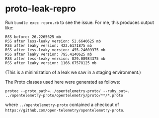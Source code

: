 # proto-leak-repro

Run `bundle exec repro.rb` to see the issue. For me, this produces output like:

```
RSS before: 26.2265625 mb
RSS after less-leaky version: 52.6640625 mb
RSS after leaky version: 422.6171875 mb
RSS after less-leaky version: 455.24609375 mb
RSS after leaky version: 795.4140625 mb
RSS after less-leaky version: 829.08984375 mb
RSS after leaky version: 1166.67578125 mb
```

(This is a minimization of a leak we saw in a staging environment.)

The Proto classes used here were generated as follows:
```
protoc --proto_path=../opentelemetry-proto/ --ruby_out=. ../opentelemetry-proto/opentelemetry/proto/**/*.proto
```

where `../opentelemetry-proto` contained a checkout of `https://github.com/open-telemetry/opentelemetry-proto`.
